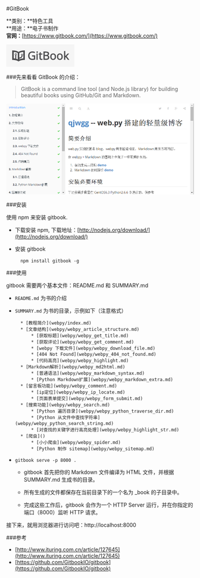 #GitBook

**类别：**特色工具  
**用途：**电子书制作  
**官网：**[https://www.gitbook.com/](https://www.gitbook.com/)

![](/static/img/tools/gitbook.png)

###先来看看 GitBook 的介绍：

> GitBook is a command line tool (and Node.js library) for building beautiful books using GitHub/Git and Markdown.

![](/static/img/tools/gitbook_webpy.png)

###安装

使用 npm 来安装 gitbook.

* 下载安装 npm, 下载地址：[http://nodejs.org/download/](http://nodejs.org/download/)
* 安装 gitbook

        npm install gitbook -g

###使用

gitbook 需要两个基本文件：README.md 和 SUMMARY.md

* `README.md` 为书的介绍
* `SUMMARY.md` 为书的目录，示例如下（注意格式）

        * [教程简介](webpy/index.md)
        * [文章结构](webpy/webpy_article_structure.md)
            * [获取标题](webpy/webpy_get_title.md)
            * [获取评论](webpy/webpy_get_comment.md)
            * [webpy 下载文件](webpy/webpy_download_file.md)
            * [404 Not Found](webpy/webpy_404_not_found.md)
            * [代码高亮](webpy/webpy_highlight.md)
        * [Markdown解析](webpy/webpy_md2html.md)
            * [普通语法](webpy/webpy_markdown_syntax.md)
            * [Python Markdown扩展](webpy/webpy_markdown_extra.md)
        * [留言板功能](webpy/webpy_comment.md)
            * [ip定位](webpy/webpy_ip_locate.md)
            * [页面表单提交](webpy/webpy_form_submit.md)
        * [搜索功能](webpy/webpy_search.md)
            * [Python 遍历目录](webpy/webpy_python_traverse_dir.md)
            * [Python 从文件中查找字符串](webpy/webpy_python_search_string.md)
            * [对查找的关键字进行高亮处理](webpy/webpy_highlight_str.md)
        * [爬虫]()
            * [小小爬虫](webpy/webpy_spider.md)
            * [Python 制作 sitemap](webpy/webpy_sitemap.md)


* `gitbook serve -p 8000 .`
    
    * gitbook 首先把你的 Markdown 文件编译为 HTML 文件，并根据 SUMMARY.md 生成书的目录。

    * 所有生成的文件都保存在当前目录下的一个名为 _book 的子目录中。

    * 完成这些工作后，gitbook 会作为一个 HTTP Server 运行，并在你指定的端口（8000）监听 HTTP 请求。

接下来，就用浏览器进行访问吧：http://localhost:8000

###参考

* [http://www.ituring.com.cn/article/127645](http://www.ituring.com.cn/article/127645)
* [https://github.com/GitbookIO/gitbook](https://github.com/GitbookIO/gitbook)

